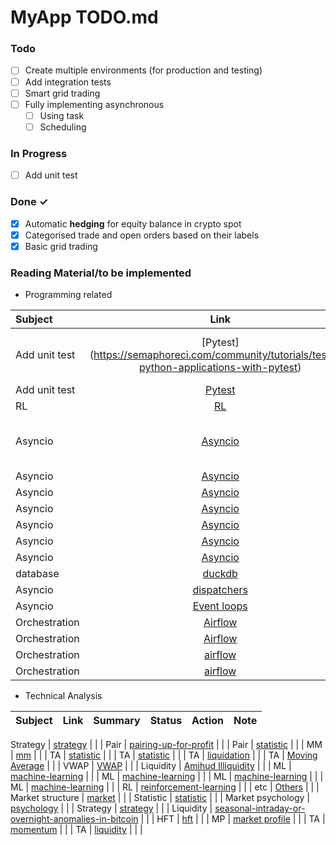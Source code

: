 # MyApp TODO.md



### Todo

- [ ] Create multiple environments (for production and testing)  
- [ ] Add integration tests  
- [ ] Smart grid trading
- [ ] Fully implementing asynchronous  
  - [ ] Using task  
  - [ ] Scheduling  

### In Progress

- [ ] Add unit test  

### Done ✓

- [x] Automatic **hedging** for equity balance in crypto spot  
- [x] Categorised trade and open orders based on their labels  
- [x] Basic grid trading

### Reading Material/to be implemented 
- Programming related  

| Subject         | Link       | Summary        | Status       | Action         | Note         |
| :---         |     :---:      |    :---:      | :---         | :---         | :---         |
Add unit test |[Pytest] (https://semaphoreci.com/community/tutorials/testing-python-applications-with-pytest) | Pytest examples and fixtures | | 
Add unit test | [Pytest](https://medium.com/@geoffreykoh/fun-with-fixtures-for-database-applications-8253eaf1a6d) |  | | 
RL | [RL](https://medium.com/@sthanikamsanthosh1994/reinforcement-learning-part-8-proximal-policy-optimization-ppo-for-trading-9f1c3431f27d) |  | | 
Asyncio | [Asyncio](https://python.plainenglish.io/maximizing-performance-with-concurrent-and-parallel-programming-in-python-53f0b3bcd44b) |Ideal situation for asyncio  | | 
Asyncio | [Asyncio](https://itnext.io/mastering-asyncio-unleashing-the-power-of-async-await-in-python-1ee626cff065) |  | | 
Asyncio | [Asyncio](https://mecha-mind.medium.com/think-twice-before-using-asyncio-in-python-7683472cb7a3) |  | | 
Asyncio | [Asyncio](https://medium.com/@mkaanerkoc/how-to-send-bulk-http-requests-with-aiohttp-asyncio-in-python-62aee008e057) |  | | 
Asyncio | [Asyncio](https://medium.com/better-programming/a-hands-on-guide-to-concurrency-in-python-with-asyncio-af33a795d808) |  | | 
Asyncio | [Asyncio](https://towardsdatascience.com/harnessing-multi-core-power-with-asyncio-in-python-1764404ce44f) |  | | 
Asyncio | [Asyncio](https://towardsdatascience.com/combining-traditional-thread-based-code-and-asyncio-in-python-dc162084756c) |  | | 
database | [duckdb](https://towardsdatascience.com/fugue-and-duckdb-fast-sql-code-in-python-e2e2dfc0f8eb) |  | | 
Asyncio | [dispatchers](https://code.likeagirl.io/dispatchers-in-python-with-asyncio-4d62d0a993d0) |  | | 
Asyncio | [Event loops](https://code.likeagirl.io/event-loops-in-python-with-asyncio-c1ad674c738e) |  | | 
Orchestration | [Airflow](https://alikhyar.medium.com/apache-airflow-deep-dive-all-you-need-to-know-about-airflow-9a325b2f1b17) |  | | 
Orchestration | [Airflow](https://medium.com/@andresf.mesad/elt-pipeline-with-airflow-and-gcp-74954dd288fe) |  | | 
Orchestration | [airflow](https://medium.com/datareply/airflow-lesser-known-tips-tricks-and-best-practises-cf4d4a90f8f) |  | | 
Orchestration | [airflow](https://medium.com/@victor.regism/setting-up-orchestration-1f7cdd41634d) |  | | 


- Technical Analysis  

| Subject         | Link       | Summary        | Status       | Action         | Note         |
| :---         |     :---:      |    :---:      | :---         | :---         | :---         |


Strategy | [strategy](https://medium.com/prooftrading/the-trading-strategy-63183bd231cd) |  | | 
Pair | [pairing-up-for-profit](https://medium.com/@The-Quant-Trading-Room/pairing-up-for-profit-a-match-made-in-market-neutral-heaven-2ca8e42124c3) |  | | 
Pair | [statistic](https://medium.com/tej-api-financial-data-anlaysis/application-herding-indicators-3cd7dbf575b5) |  | | 
MM | [mm](https://medium.com/@degensugarboo/avellaneda-and-stoikov-mm-paper-implementation-b7011b5a7532) |  | | 
TA | [statistic](https://towardsdatascience.com/programmatic-identification-of-support-resistance-trend-lines-with-python-d797a4a90530) |  | | 
TA | [statistic](https://medium.com/@degensugarboo/time-to-switch-from-time-driven-bars-to-information-driven-bars-cfdf28cdcd6c) |  | | 
TA | [liquidation](https://medium.com/@degensugarboo/liquidations-a-speculators-guide-to-maximizing-returns-dbea6e87382e) |  | | 
TA | [Moving Average](https://algo-trading.medium.com/moving-average-exotic-use-30c15562ceed) |  | | 
VWAP | [VWAP](https://medium.com/@larsterbraak/cost-decomposition-for-a-vwap-execution-algorithm-buy-side-perspective-1126f9eebf40) |  | | 
Liquidity | [Amihud Illiquidity](https://medium.datadriveninvestor.com/make-80-returns-with-this-innovative-trading-strategy-with-python-4b31352f714c) |  | | 
ML | [machine-learning](https://medium.com/@FMZQuant/application-of-machine-learning-technology-in-trading-912b565ca8b8) |  | | 
ML | [machine-learning](https://trading-data-analysis.pro/volume-by-price-as-a-dynamic-feature-for-training-ai-algorithms-for-trading-ef015b3d1adf) |  | | 
ML | [machine-learning](https://medium.com/@trademaster.ntu/introduction-to-trademaster-a-new-standard-of-reinforcement-learning-framework-for-quantitative-67f7133485e2) |  | | 
ML | [machine-learning](https://medium.datadriveninvestor.com/unleashing-the-power-of-tensorflow-for-quantitative-investing-a8476705ba0d) |  | | 
RL | [reinforcement-learning](http://onepagecode.s3-website-us-east-1.amazonaws.com/) |  | | 
etc | [Others](https://medium.com/@FMZQuant/many-years-later-you-will-find-this-article-is-the-most-valuable-one-in-your-investment-career-6df01777aa7d) |  | | 
Market structure | [market](https://medium.com/coinmonks/market-structure-most-important-thing-in-technical-analysis-5275b362e5c3) |  | | 
Statistic | [statistic](https://medium.com/@yuhui_w/applying-extreme-value-theory-and-survival-analysis-to-trading-hedging-e878f73751f0) |  | | 
Market psychology | [psychology](https://medium.com/@matthewjinfong/trading-101-second-level-thinking-94bc40cb8074) |  | | 
Strategy | [strategy](https://medium.com/coinmonks/interview-with-a-pro-trader-how-to-profitably-scalp-bitcoin-1b3e2e7749a0) |  | | 
Liquidity | [seasonal-intraday-or-overnight-anomalies-in-bitcoin](https://venali.medium.com/is-there-seasonal-intraday-or-overnight-anomalies-in-bitcoin-11bc71321b9e) |  | | 
HFT | [hft](https://medium.com/@FMZQuant/digital-currency-high-frequency-strategy-detailed-introduction-f7be078ef53d) |  | | 
MP | [market profile](https://medium.com/coinmonks/high-probability-scalping-setups-with-sessions-initial-balance-and-session-volume-profile-83af17f0a5a) |  | | 
TA | [momentum](https://sedemquame.medium.com/building-a-momentum-trading-algorithm-using-python-1924a5939204) |  | | 
TA | [liquidity](https://nhristov.io/exploiting-liquidity-traps-with-a-custom-trading-algorithm-b98be5125042) |  | | 












